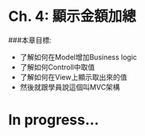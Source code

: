 # Ch. 4: 顯示金額加總

###本章目標:
* 了解如何在Model增加Business logic
* 了解如何Controll中取值
* 了解如何在View上顯示取出來的值
* 然後就跟學員說這個叫MVC架構

> 
# In progress...

